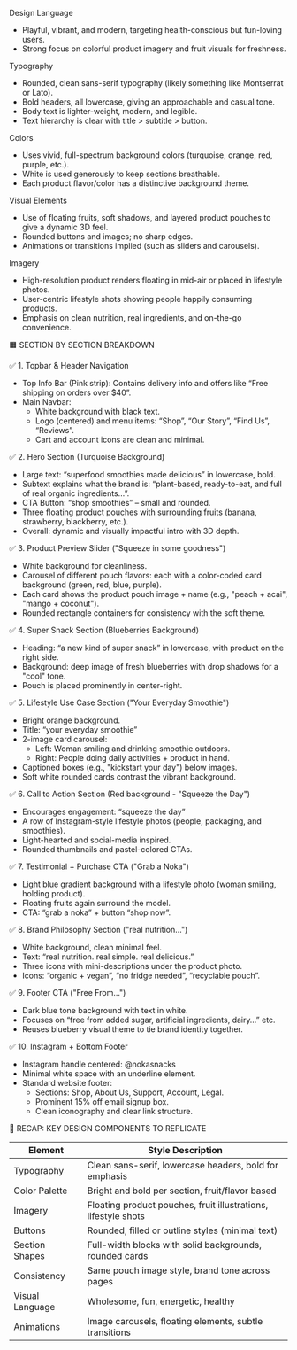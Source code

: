 
Design Language
- Playful, vibrant, and modern, targeting health-conscious but fun-loving users.
- Strong focus on colorful product imagery and fruit visuals for freshness.

Typography
- Rounded, clean sans-serif typography (likely something like Montserrat or Lato).
- Bold headers, all lowercase, giving an approachable and casual tone.
- Body text is lighter-weight, modern, and legible.
- Text hierarchy is clear with title > subtitle > button.

Colors
- Uses vivid, full-spectrum background colors (turquoise, orange, red, purple, etc.).
- White is used generously to keep sections breathable.
- Each product flavor/color has a distinctive background theme.

Visual Elements
- Use of floating fruits, soft shadows, and layered product pouches to give a dynamic 3D feel.
- Rounded buttons and images; no sharp edges.
- Animations or transitions implied (such as sliders and carousels).

Imagery
- High-resolution product renders floating in mid-air or placed in lifestyle photos.
- User-centric lifestyle shots showing people happily consuming products.
- Emphasis on clean nutrition, real ingredients, and on-the-go convenience.

🟧 SECTION BY SECTION BREAKDOWN

✅ 1. Topbar & Header Navigation
- Top Info Bar (Pink strip): Contains delivery info and offers like “Free shipping on orders over $40”.
- Main Navbar:
  - White background with black text.
  - Logo (centered) and menu items: “Shop”, “Our Story”, “Find Us”, “Reviews”.
  - Cart and account icons are clean and minimal.

✅ 2. Hero Section (Turquoise Background)
- Large text: “superfood smoothies made delicious” in lowercase, bold.
- Subtext explains what the brand is: “plant-based, ready-to-eat, and full of real organic ingredients…”.
- CTA Button: “shop smoothies” – small and rounded.
- Three floating product pouches with surrounding fruits (banana, strawberry, blackberry, etc.).
- Overall: dynamic and visually impactful intro with 3D depth.

✅ 3. Product Preview Slider ("Squeeze in some goodness")
- White background for cleanliness.
- Carousel of different pouch flavors: each with a color-coded card background (green, red, blue, purple).
- Each card shows the product pouch image + name (e.g., "peach + acai", "mango + coconut").
- Rounded rectangle containers for consistency with the soft theme.

✅ 4. Super Snack Section (Blueberries Background)
- Heading: “a new kind of super snack” in lowercase, with product on the right side.
- Background: deep image of fresh blueberries with drop shadows for a "cool" tone.
- Pouch is placed prominently in center-right.

✅ 5. Lifestyle Use Case Section ("Your Everyday Smoothie")
- Bright orange background.
- Title: “your everyday smoothie”
- 2-image card carousel:
  - Left: Woman smiling and drinking smoothie outdoors.
  - Right: People doing daily activities + product in hand.
- Captioned boxes (e.g., "kickstart your day") below images.
- Soft white rounded cards contrast the vibrant background.

✅ 6. Call to Action Section (Red background - "Squeeze the Day")
- Encourages engagement: “squeeze the day”
- A row of Instagram-style lifestyle photos (people, packaging, and smoothies).
- Light-hearted and social-media inspired.
- Rounded thumbnails and pastel-colored CTAs.

✅ 7. Testimonial + Purchase CTA ("Grab a Noka")
- Light blue gradient background with a lifestyle photo (woman smiling, holding product).
- Floating fruits again surround the model.
- CTA: “grab a noka” + button “shop now”.

✅ 8. Brand Philosophy Section ("real nutrition…")
- White background, clean minimal feel.
- Text: “real nutrition. real simple. real delicious.”
- Three icons with mini-descriptions under the product photo.
- Icons: “organic + vegan”, “no fridge needed”, “recyclable pouch”.

✅ 9. Footer CTA ("Free From…")
- Dark blue tone background with text in white.
- Focuses on “free from added sugar, artificial ingredients, dairy…” etc.
- Reuses blueberry visual theme to tie brand identity together.

✅ 10. Instagram + Bottom Footer
- Instagram handle centered: @nokasnacks
- Minimal white space with an underline element.
- Standard website footer:
  - Sections: Shop, About Us, Support, Account, Legal.
  - Prominent 15% off email signup box.
  - Clean iconography and clear link structure.

🔵 RECAP: KEY DESIGN COMPONENTS TO REPLICATE

| Element         | Style Description                                              |
|-----------------|---------------------------------------------------------------|
| Typography      | Clean sans-serif, lowercase headers, bold for emphasis        |
| Color Palette   | Bright and bold per section, fruit/flavor based               |
| Imagery         | Floating product pouches, fruit illustrations, lifestyle shots|
| Buttons         | Rounded, filled or outline styles (minimal text)              |
| Section Shapes  | Full-width blocks with solid backgrounds, rounded cards       |
| Consistency     | Same pouch image style, brand tone across pages               |
| Visual Language | Wholesome, fun, energetic, healthy                            |
| Animations      | Image carousels, floating elements, subtle transitions        |
